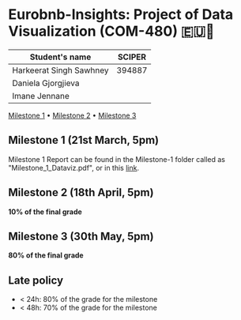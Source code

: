 # Eurobnb-Insights: Project of Data Visualization (COM-480) 🇪🇺🏨

<div align="center">

| Student's name          | SCIPER |
| ----------------------- | ------ |
| Harkeerat Singh Sawhney | 394887 |
| Daniela Gjorgjieva      |        |
| Imane Jennane           |        |

</div>

[Milestone 1](#milestone-1) • [Milestone 2](#milestone-2) • [Milestone 3](#milestone-3)

## Milestone 1 (21st March, 5pm)
Milestone 1 Report can be found in the Milestone-1 folder called as "Milestone_1_Dataviz.pdf", or in this [link](https://github.com/com-480-data-visualization/eurobnb-insights/blob/master/Milestone/Milestone-1/Milestone_1_DataViz.pdf).

## Milestone 2 (18th April, 5pm)

**10% of the final grade**

## Milestone 3 (30th May, 5pm)

**80% of the final grade**

## Late policy

- < 24h: 80% of the grade for the milestone
- < 48h: 70% of the grade for the milestone
